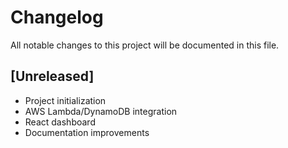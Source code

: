 # Changelog

All notable changes to this project will be documented in this file.

## [Unreleased]
- Project initialization
- AWS Lambda/DynamoDB integration
- React dashboard
- Documentation improvements
